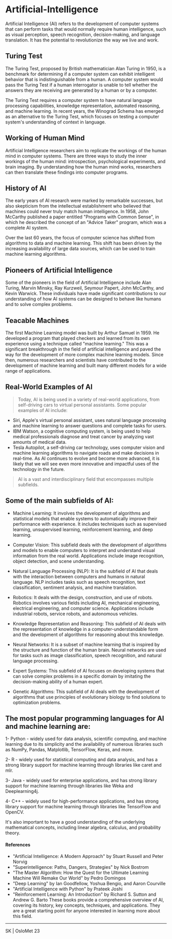 # Artificial-Intelligence

Artificial Intelligence (AI) refers to the development of computer systems that can perform tasks that would normally require human intelligence, such as visual perception, speech recognition, decision-making, and language translation. It has the potential to revolutionize the way we live and work.

## Turing Test
The Turing Test, proposed by British mathematician Alan Turing in 1950, is a benchmark for determining if a computer system can exhibit intelligent behavior that is indistinguishable from a human. A computer system would pass the Turing Test if a human interrogator is unable to tell whether the answers they are receiving are generated by a human or by a computer.

The Turing Test requires a computer system to have natural language processing capabilities, knowledge representation, automated reasoning, and machine learning. In recent years, the Winograd Schema has emerged as an alternative to the Turing Test, which focuses on testing a computer system's understanding of context in language.

## Working of Human Mind
Artificial Intelligence researchers aim to replicate the workings of the human mind in computer systems. There are three ways to study the inner workings of the human mind: introspection, psychological experiments, and brain imaging. By understanding how the human mind works, researchers can then translate these findings into computer programs.

## History of AI
The early years of AI research were marked by remarkable successes, but also skepticism from the intellectual establishment who believed that machines could never truly match human intelligence. In 1958, John McCarthy published a paper entitled "Programs with Common Sense", in which he described the concept of an "Advice Taker" program, which was a complete AI system.

Over the last 60 years, the focus of computer science has shifted from algorithms to data and machine learning. This shift has been driven by the increasing availability of large data sources, which can be used to train machine learning algorithms.

## Pioneers of Artificial Intelligence
Some of the pioneers in the field of Artificial Intelligence include Alan Turing, Marvin Minsky, Ray Kurzweil, Seymour Papert, John McCarthy, and Kevin Warwick. These individuals have made significant contributions to our understanding of how AI systems can be designed to behave like humans and to solve complex problems.

## Teacable Machines
The first Machine Learning model was built by Arthur Samuel in 1959. He developed a program that played checkers and learned from its own experience using a technique called "machine learning." This was a significant breakthrough in the field of artificial intelligence and paved the way for the development of more complex machine learning models. Since then, numerous researchers and scientists have contributed to the development of machine learning and built many different models for a wide range of applications.

## Real-World Examples of AI
> Today, AI is being used in a variety of real-world applications, from self-driving cars to virtual personal assistants. Some popular examples of AI include:
* Siri, Apple's virtual personal assistant, uses natural language processing and machine learning to answer questions and complete tasks for users.
* IBM Watson, a cognitive computing system, is being used to help medical professionals diagnose and treat cancer by analyzing vast amounts of medical data.
* Tesla Autopilot, a self-driving car technology, uses computer vision and machine learning algorithms to navigate roads and make decisions in real-time.
As AI continues to evolve and become more advanced, it is likely that we will see even more innovative and impactful uses of the technology in the future.

> AI is a vast and interdisciplinary field that encompasses multiple subfields. 

## Some of the main subfields of AI:

* Machine Learning: It involves the development of algorithms and statistical models that enable systems to automatically improve their performance with experience. It includes techniques such as supervised learning, unsupervised learning, reinforcement learning, and deep learning.

* Computer Vision: This subfield deals with the development of algorithms and models to enable computers to interpret and understand visual information from the real world. Applications include image recognition, object detection, and scene understanding.

* Natural Language Processing (NLP): It is the subfield of AI that deals with the interaction between computers and humans in natural language. NLP includes tasks such as speech recognition, text classification, sentiment analysis, and machine translation.

* Robotics: It deals with the design, construction, and use of robots. Robotics involves various fields including AI, mechanical engineering, electrical engineering, and computer science. Applications include industrial robots, service robots, and autonomous vehicles.

* Knowledge Representation and Reasoning: This subfield of AI deals with the representation of knowledge in a computer-understandable form and the development of algorithms for reasoning about this knowledge.

* Neural Networks: It is a subset of machine learning that is inspired by the structure and function of the human brain. Neural networks are used for tasks such as image classification, speech recognition, and natural language processing.

* Expert Systems: This subfield of AI focuses on developing systems that can solve complex problems in a specific domain by imitating the decision-making ability of a human expert.

* Genetic Algorithms: This subfield of AI deals with the development of algorithms that use principles of evolutionary biology to find solutions to optimization problems.

## The most popular programming languages for AI and machine learning are:

1- Python - widely used for data analysis, scientific computing, and machine learning due to its simplicity and the availability of numerous libraries such as NumPy, Pandas, Matplotlib, TensorFlow, Keras, and more.

2- R - widely used for statistical computing and data analysis, and has a strong library support for machine learning through libraries like caret and mlr.

3- Java - widely used for enterprise applications, and has strong library support for machine learning through libraries like Weka and Deeplearning4j.

4- C++ - widely used for high-performance applications, and has strong library support for machine learning through libraries like TensorFlow and OpenCV.

It's also important to have a good understanding of the underlying mathematical concepts, including linear algebra, calculus, and probability theory.


#### References

- "Artificial Intelligence: A Modern Approach" by Stuart Russell and Peter Norvig
- "Superintelligence: Paths, Dangers, Strategies" by Nick Bostrom
- "The Master Algorithm: How the Quest for the Ultimate Learning Machine Will Remake Our World" by Pedro Domingos
- "Deep Learning" by Ian Goodfellow, Yoshua Bengio, and Aaron Courville
- "Artificial Intelligence with Python" by Prateek Joshi
- "Reinforcement Learning: An Introduction" by Richard S. Sutton and Andrew G. Barto
These books provide a comprehensive overview of AI, covering its history, key concepts, techniques, and applications. They are a great starting point for anyone interested in learning more about this field.

---

SK | OsloMet 23

